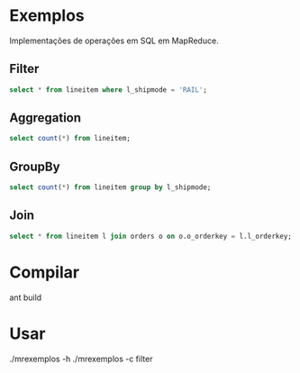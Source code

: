 # Exemplos 

Implementações de operações em SQL em MapReduce.

## Filter

```sql
select * from lineitem where l_shipmode = 'RAIL';
```

## Aggregation

```sql
select count(*) from lineitem;
```

## GroupBy

```sql
select count(*) from lineitem group by l_shipmode;
```

## Join

```sql
select * from lineitem l join orders o on o.o_orderkey = l.l_orderkey;
```

# Compilar

ant build

# Usar

./mrexemplos -h
./mrexemplos -c filter
